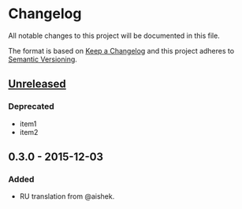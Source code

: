 # Changelog
All notable changes to this project will be documented in this file.

The format is based on [Keep a Changelog](http://keepachangelog.com/en/1.0.0/)
and this project adheres to [Semantic Versioning](http://semver.org/spec/v2.0.0.html).

## [Unreleased]
### Deprecated
- item1
- item2

## 0.3.0 - 2015-12-03
### Added
- RU translation from @aishek.

[unreleased]: https://github.com/geut/chan/compare/v0.3.0...HEAD
